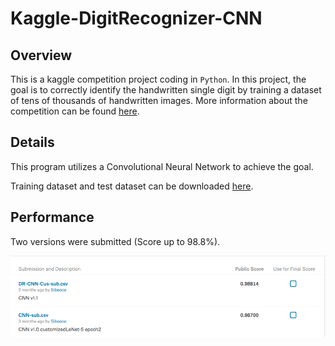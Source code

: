 # Kaggle-DigitRecognizer-CNN

## Overview
This is a kaggle competition project coding in `Python`. In this project, the goal is to correctly identify the handwritten single digit by training a dataset of tens of thousands of handwritten images. More information about the competition can be found [here](https://www.kaggle.com/c/digit-recognizer#description).

## Details
This program utilizes a Convolutional Neural Network to achieve the goal.

Training dataset and test dataset can be downloaded [here](https://www.kaggle.com/c/digit-recognizer/data).

## Performance
Two versions were submitted (Score up to 98.8%).

![submission](https://raw.githubusercontent.com/Siboooo/imgForMD/master/DigitRecognizer/DR-CNN-sub.png) 

